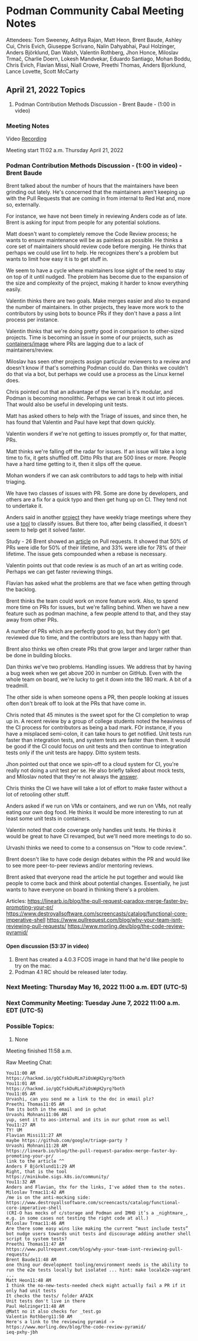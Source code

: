 # Podman Community Cabal Meeting Notes

Attendees: Tom Sweeney, Aditya Rajan, Matt Heon, Brent Baude, Ashley Cui, Chris Evich, Giuseppe Scrivano, Nalin Dahyabhai, Paul Holzinger, Anders Björklund, Dan Walsh, Valentin Rothberg, Jhon Honce, Miloslav Trmač, Charlie Doern, Lokesh Mandvekar, Eduardo Santiago, Mohan Boddu, Chris Evich, Flavian Missi, Niall Crowe, Preethi Thomas, Anders Bjorklund, Lance Lovette, Scott McCarty

## April 21, 2022 Topics
1. Podman Contribution Methods Discussion - Brent Baude - (1:00 in video)

### Meeting Notes
Video [Recording](https://youtu.be/DP3FAGWn48s)

Meeting start 11:02 a.m. Thursday April 21, 2022

### Podman Contribution Methods Discussion - (1:00 in video) -  Brent Baude 

Brent talked about the number of hours that the maintainers have been grinding out lately.  He's concerned that the maintainers aren't keeping up with the Pull Requests that are coming in from internal to Red Hat and, more so, externally.

For instance, we have not been timely in reviewing Anders code as of late.  Brent is asking for input from people for any potential solutions.

Matt doesn't want to completely remove the Code Review process; he wants to ensure maintenance will be as painless as possible.  He thinks a core set of maintainers should review code before merging.   He thinks that perhaps we could use lint to help.  He recognizes there's a problem but wants to limit how easy it is to get stuff in.

We seem to have a cycle where maintainers lose sight of the need to stay on top of it until nudged.  The problem has become due to the expansion of the size and complexity of the project, making it harder to know everything easily.

Valentin thinks there are two goals.  Make merges easier and also to expand the number of maintainers.  In other projects, they leave more work to the contributors by using bots to bounce PRs if they don't have a pass a lint process per instance.

Valentin thinks that we're doing pretty good in comparison to other-sized projects.    Time is becoming an issue in some of our projects, such as [containers/image](https://github.com/containers/image) where PRs are lagging due to a lack of maintainers/review.

Miloslav has seen other projects assign particular reviewers to a review and doesn't know if that's something Podman could do.  Dan thinks we couldn't do that via a bot, but perhaps we could use a process as the Linux kernel does.

Chris pointed out that an advantage of the kernel is it's modular, and Podman is becoming monolithic.  Perhaps we can break it out into pieces.  That would also be useful in developing unit tests.

Matt has asked others to help with the Triage of issues, and since then, he has found that Valentin and Paul have kept that down quickly.

Valentin wonders if we're not getting to issues promptly or, for that matter, PRs.

Matt thinks we're falling off the radar for issues.  If an issue will take a long time to fix, it gets shuffled off.  Ditto PRs that are 500 lines or more. People have a hard time getting to it, then it slips off the queue.

Mohan wonders if we can ask contributors to add tags to help with initial triaging.

We have two classes of issues with PR.  Some are done by developers, and others are a fix for a quick typo and then get hung up on CI. They tend not to undertake it.

Anders said in another [project](https://minikube.sigs.k8s.io/community/) they have weekly triage meetings where they use a [tool](https://github.com/google/triage-party ) to classify issues.  But there too, after being classified, it doesn't seem to help get it solved faster.

Study - 26
Brent showed an [article](https://linearb.io/blog/the-pull-request-paradox-merge-faster-by-promoting-your-pr/) on Pull requests.  It showed that 50% of PRs were idle for 50% of their lifetime, and 33% were idle for 78% of their lifetime.  The issue gets compounded when a rebase is necessary.

Valentin points out that code review is as much of an art as writing code.  Perhaps we can get faster reviewing things.

Flavian has asked what the problems are that we face when getting through the backlog.

Brent thinks the team could work on more feature work.   Also, to spend more time on PRs for issues, but we're falling behind.  When we have a new feature such as podman machine, a few people attend to that, and they stay away from other PRs.

A number of PRs which are perfectly good to go, but they don't get reviewed due to time, and the contributors are less than happy with that.

Brent also thinks we often create PRs that grow larger and larger rather than be done in building blocks.

Dan thinks we've two problems.  Handling issues.  We address that by having a bug week when we get above 200 in number on GitHub.  Even with the whole team on board, we're lucky to get it down into the 180 mark.  A bit of a treadmill.

The other side is when someone opens a PR, then people looking at issues often don't break off to look at the PRs that have come in.

Chris noted that 45 minutes is the sweet spot for the CI completion to wrap up in.  A recent review by a group of college students noted the heaviness of the CI process for contributors as being a bad mark.  FOr instance, if you have a misplaced semi-colon, it can take hours to get notified.  Unit tests run faster than integration tests, and system tests are faster than them.  It would be good if the CI could focus on unit tests and then continue to integration tests only if the unit tests are happy.  Ditto system tests.

Jhon pointed out that once we spin-off to a cloud system for CI, you're really not doing a unit test per se.  He also briefly talked about mock tests, and Miloslav noted that they're not always the [answer](https://www.destroyallsoftware.com/screencasts/catalog/functional-core-imperative-shell).

Chris thinks the CI we have will take a lot of effort to make faster without a lot of retooling other stuff.  

Anders asked if we run on VMs or containers, and we run on VMs, not really eating our own dog food.  He thinks it would be more interesting to run at least some unit tests in containers.

Valentin noted that code coverage only handles unit tests.  He thinks it would be great to have CI revamped, but we'll need more meetings to do so.

Urvashi thinks we need to come to a consensus on "How to code review.".

Brent doesn't like to have code design debates within the PR and would like to see more peer-to-peer reviews and/or mentoring reviews.

Brent asked that everyone read the article he put together and would like people to come back and think about potential changes.  Essentially, he just wants to have everyone on board in thinking there's a problem.

Articles:
https://linearb.io/blog/the-pull-request-paradox-merge-faster-by-promoting-your-pr/
https://www.destroyallsoftware.com/screencasts/catalog/functional-core-imperative-shell
https://www.pullrequest.com/blog/why-your-team-isnt-reviewing-pull-requests/
https://www.morling.dev/blog/the-code-review-pyramid/

#### Open discussion (53:37 in video)
1.  Brent has created a 4.0.3 FCOS image in hand that he'd like people to try on the mac.
2.  Podman 4.1 RC should be released later today.

### Next Meeting: Thursday May 16, 2022 11:00 a.m. EDT (UTC-5)
### Next Community Meeting: Tuesday June 7, 2022 11:00 a.m. EDT (UTC-5)

### Possible Topics:
1. None

Meeting finished 11:58 a.m.

Raw Meeting Chat:

```
You11:00 AM
https://hackmd.io/gQCfskDuRLm7iOsWgH2yrg?both
You11:01 AM
https://hackmd.io/gQCfskDuRLm7iOsWgH2yrg?both
You11:05 AM
Urvashi, can you send me a link to the doc in email plz?
Preethi Thomas11:05 AM
Tom its both in the email and in gchat
Urvashi Mohnani11:06 AM
yup, sent it to aos-internal and its in our gchat room as well
You11:27 AM
TY! UM
Flavian Missi11:27 AM
maybe https://github.com/google/triage-party ?
Urvashi Mohnani11:28 AM
https://linearb.io/blog/the-pull-request-paradox-merge-faster-by-promoting-your-pr/
link to the article ^^
Anders F Björklund11:29 AM
Right, that is the tool
https://minikube.sigs.k8s.io/community/
You11:32 AM
Anders and Flavian, thx for the links, I've added them to the notes.
Miloslav Trmac11:42 AM
/me is on the anti-mocking side:
https://www.destroyallsoftware.com/screencasts/catalog/functional-core-imperative-shell
(CRI-O has mocks of c/storage and Podman and IMHO it’s a _nightmare_, e.g. in some cases not testing the right code at all.)
Miloslav Trmac11:46 AM
Are there some easy wins like making the current “must include tests” bot nudge users towards unit tests and discourage adding another shell script to system tests?
Preethi Thomas11:47 AM
https://www.pullrequest.com/blog/why-your-team-isnt-reviewing-pull-requests/
Brent Baude11:48 AM
one thing our development tooling/environment needs is the ability to run the e2e tests locally but isolated ... hint: make locale2e-vagrant ...
Matt Heon11:48 AM
I think the no-new-tests-needed check might actually fail a PR if it only had unit tests
It checks the tests/ folder AFAIK
Unit tests don't live in there
Paul Holzinger11:48 AM
@Matt no it also checks for _test.go
Valentin Rothberg11:50 AM
Here's a link to the reviewing pyramid -> https://www.morling.dev/blog/the-code-review-pyramid/
ieq-pxhy-jbh
```
